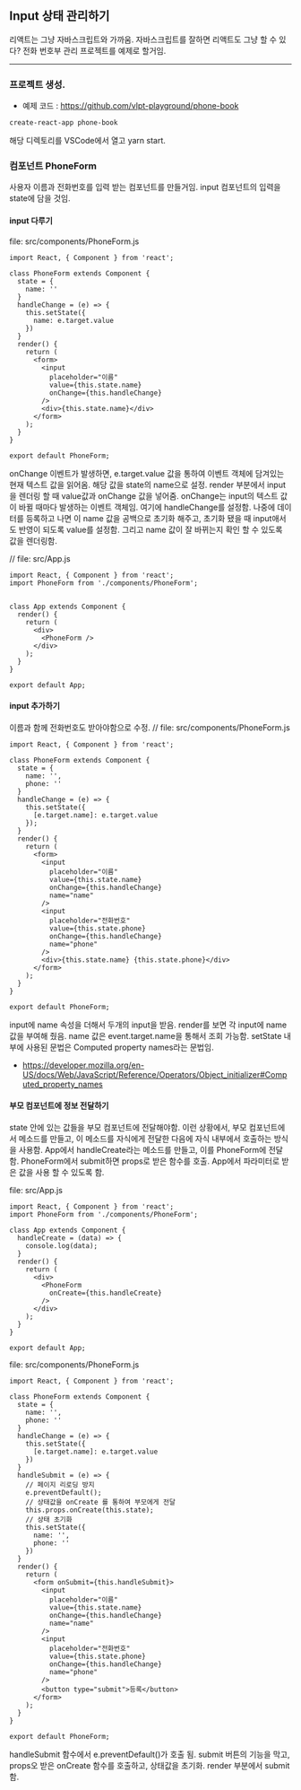 ## Input 상태 관리하기
리액트는 그냥 자바스크립트와 가까움.
자바스크립트를 잘하면 리액트도 그냥 할 수 있다?
전화 번호부 관리 프로젝트를 예제로 할거임.

- - -
### 프로젝트 생성.
- 예제 코드 : https://github.com/vlpt-playground/phone-book
```
create-react-app phone-book
```
해당 디렉토리를 VSCode에서 열고 yarn start.

### 컴포넌트 PhoneForm
사용자 이름과 전화번호를 입력 받는 컴포넌트를 만들거임.
input 컴포넌트의 입력을 state에 담을 것임.

#### input 다루기
file: src/components/PhoneForm.js
```
import React, { Component } from 'react';

class PhoneForm extends Component {
  state = {
    name: ''
  }
  handleChange = (e) => {
    this.setState({
      name: e.target.value
    })
  }
  render() {
    return (
      <form>
        <input
          placeholder="이름"
          value={this.state.name}
          onChange={this.handleChange}
        />
        <div>{this.state.name}</div>
      </form>
    );
  }
}

export default PhoneForm;
```
onChange 이벤트가 발생하면, 
e.target.value 값을 통하여 이벤트 객체에 담겨있는 현재 텍스트 값을 읽어옴.
해당 값을 state의 name으로 설정.
render 부분에서 input을 렌더링 할 때 value값과 onChange 값을 넣어줌.
onChange는 input의 텍스트 값이 바뀔 때마다 발생하는 이벤트 객체임.
여기에 handleChange를 설정함.
나중에 데이터를 등록하고 나면 이 name 값을 공백으로 초기화 해주고,
초기화 됐을 때 input애서도 반영이 되도록 value를 설정함.
그리고 name 값이 잘 바뀌는지 확인 할 수 있도록 값을 렌더링함.

// file: src/App.js
```
import React, { Component } from 'react';
import PhoneForm from './components/PhoneForm';


class App extends Component {
  render() {
    return (
      <div>
        <PhoneForm />
      </div>
    );
  }
}

export default App;
```

#### input 추가하기
이름과 함께 전화번호도 받아야함으로 수정.
// file: src/components/PhoneForm.js
```
import React, { Component } from 'react';

class PhoneForm extends Component {
  state = {
    name: '',
    phone: ''
  }
  handleChange = (e) => {
    this.setState({
      [e.target.name]: e.target.value
    });
  }
  render() {
    return (
      <form>
        <input
          placeholder="이름"
          value={this.state.name}
          onChange={this.handleChange}
          name="name"
        />
        <input
          placeholder="전화번호"
          value={this.state.phone}
          onChange={this.handleChange}
          name="phone"
        />
        <div>{this.state.name} {this.state.phone}</div>
      </form>
    );
  }
}

export default PhoneForm;
```
input에 name 속성을 더해서 두개의 input을 받음.
render를 보면 각 input에 name 값을 부여해 줬음.
name 값은 event.target.name을 통해서 조회 가능함.
setState 내부에 사용된 문법은 Computed property names라는 문법임.
- https://developer.mozilla.org/en-US/docs/Web/JavaScript/Reference/Operators/Object_initializer#Computed_property_names


#### 부모 컴포넌트에 정보 전달하기
state 안에 있는 값들을 부모 컴포넌트에 전달해야함.
이런 상황에서, 부모 컴포넌트에서 메소드를 만들고, 이 메소드를 자식에게 전달한 다음에 자식 내부에서 호출하는 방식을 사용함.
App에서 handleCreate라는 메소드를 만들고, 이를 PhoneForm에 전달함.
PhoneForm에서 submit하면 props로 받은 함수를 호출. App에서 파라미터로 받은 값을 사용 할 수 있도록 함.

file: src/App.js
```
import React, { Component } from 'react';
import PhoneForm from './components/PhoneForm';

class App extends Component {
  handleCreate = (data) => {
    console.log(data);
  }
  render() {
    return (
      <div>
        <PhoneForm
          onCreate={this.handleCreate}
        />
      </div>
    );
  }
}

export default App;
```

file: src/components/PhoneForm.js
```
import React, { Component } from 'react';

class PhoneForm extends Component {
  state = {
    name: '',
    phone: ''
  }
  handleChange = (e) => {
    this.setState({
      [e.target.name]: e.target.value
    })
  }
  handleSubmit = (e) => {
    // 페이지 리로딩 방지
    e.preventDefault();
    // 상태값을 onCreate 를 통하여 부모에게 전달
    this.props.onCreate(this.state);
    // 상태 초기화
    this.setState({
      name: '',
      phone: ''
    })
  }
  render() {
    return (
      <form onSubmit={this.handleSubmit}>
        <input
          placeholder="이름"
          value={this.state.name}
          onChange={this.handleChange}
          name="name"
        />
        <input
          placeholder="전화번호"
          value={this.state.phone}
          onChange={this.handleChange}
          name="phone"
        />
        <button type="submit">등록</button>
      </form>
    );
  }
}

export default PhoneForm;
```
handleSubmit 함수에서 e.preventDefault()가 호출 됨.
submit 버튼의 기능을 막고,
props오 받은 onCreate 함수를 호출하고, 상태값을 초기화.
render 부분에서 submit함.